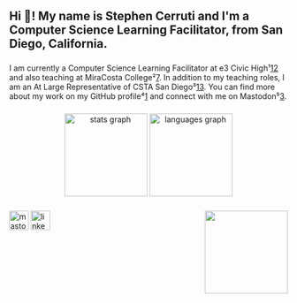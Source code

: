 [1]: https://github.com/e3-cerruti ""
[2]: https://dev.to/scerruti ""
[3]: https://csed.social/@scerruti ""
[4]: https://www.miracosta.edu/faculty-staff/index.html ""
[5]: https://www.miracosta.edu/office-of-the-president/public-information-office/meet-our-team.html ""
[6]: https://www.miracosta.edu/ ""
[7]: https://hub.miracosta.edu/ztc/index.aspx?crn=1289%20&termid=0960&courseid=001774&instructor=Cerruti,%20Stephen ""
[8]: https://theorg.com/org/e3-civic-high/org-chart/stephen-cerruti ""
[9]: https://github.com/scerruti ""
[10]: https://bing.com/search?q=Stephen+Cerruti+e3+Civic+High+website ""
[11]: https://www.e3civichigh.com/ ""
[12]: https://www.e3civichigh.com/about-e3/staff-directory ""
[13]: https://sandiego.csteachers.org/page/about-us ""
[14]: https://en.wikipedia.org/wiki/Cerutti_Mastodon_site ""
[15]: https://www.sdnhm.org/blog/blog_details/the-cerutti-mastodon-site-one-year-later/96/ ""
[16]: http://www.e3civichigh.com/ ""

<h2 align="left">Hi 👋! My name is Stephen Cerruti and I'm a Computer Science Learning Facilitator, from San Diego, California.</h2>

###

I am currently a Computer Science Learning Facilitator at e3 Civic High¹[12] and also teaching at MiraCosta College²[7]. In addition to my teaching roles, I am an At Large Representative of CSTA San Diego³[13]. You can find more about my work on my GitHub profile⁴[1] and connect with me on Mastodon⁵[3].

###

<div align="center">
  <img src="https://github-readme-stats.vercel.app/api?username=scerruti&hide_title=false&hide_rank=false&show_icons=true&include_all_commits=true&count_private=true&disable_animations=false&theme=dracula&locale=en&hide_border=false" height="150" alt="stats graph"  />
  <img src="https://github-readme-stats.vercel.app/api/top-langs?username=scerruti&locale=en&hide_title=false&layout=compact&card_width=320&langs_count=5&theme=dracula&hide_border=false" height="150" alt="languages graph"  />
</div>

###

<img align="right" height="150" src="https://avatars.githubusercontent.com/u/5000256"  />

###

<div align="left">
  <!-- Add the languages and technologies Stephen uses -->
</div>

###

<div align="left">
  <!-- Add the social media and contact information for Stephen -->
  <img src="https://img.shields.io/static/v1?message=Mastodon&logo=mastodon&label=&color=1A91DA&logoColor=white&labelColor=&style=for-the-badge" height="35" alt="mastodon logo"  />
  <img src="https://img.shields.io/static/v1?message=LinkedIn&logo=linkedin&label=&color=0077B5&logoColor=white&labelColor=&style=for-the-badge" height="35" alt="linkedin logo"  />
</div>
